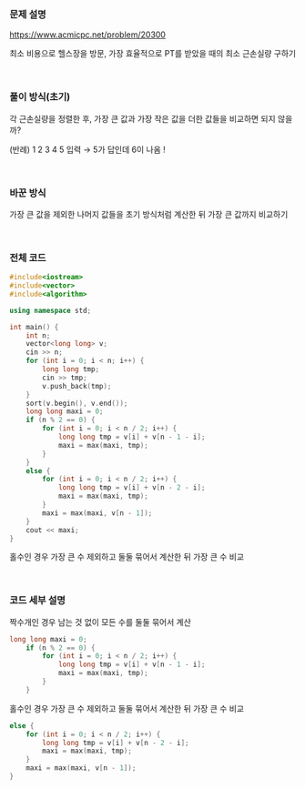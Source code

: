 ### 문제 설명

https://www.acmicpc.net/problem/20300

최소 비용으로 헬스장을 방문, 가장 효율적으로 PT를 받았을 때의 최소 근손실량 구하기

<br/>

### 풀이 방식(초기)

각 근손실량을 정렬한 후, 가장 큰 값과 가장 작은 값을 더한 값들을 비교하면 되지 않을까?

(반례) 1 2 3 4 5 입력 → 5가 답인데 6이 나옴 !

<br/>

### 바꾼 방식

가장 큰 값을 제외한 나머지 값들을 초기 방식처럼 계산한 뒤 가장 큰 값까지 비교하기

<br/>

### 전체 코드
```cpp
#include<iostream>
#include<vector>
#include<algorithm>

using namespace std;

int main() {
	int n;
	vector<long long> v;
	cin >> n;
	for (int i = 0; i < n; i++) {
		long long tmp;
		cin >> tmp;
		v.push_back(tmp);
	}
	sort(v.begin(), v.end());
	long long maxi = 0;
	if (n % 2 == 0) {
		for (int i = 0; i < n / 2; i++) {
			long long tmp = v[i] + v[n - 1 - i];
			maxi = max(maxi, tmp);
		}
	}
	else {
		for (int i = 0; i < n / 2; i++) {
			long long tmp = v[i] + v[n - 2 - i];
			maxi = max(maxi, tmp);
		}
		maxi = max(maxi, v[n - 1]);
	}
	cout << maxi;
}
```

홀수인 경우 가장 큰 수 제외하고 둘둘 묶어서 계산한 뒤 가장 큰 수 비교

<br/>

### 코드 세부 설명

짝수개인 경우 남는 것 없이 모든 수를 둘둘 묶어서 계산

```cpp
long long maxi = 0;
	if (n % 2 == 0) {
		for (int i = 0; i < n / 2; i++) {
			long long tmp = v[i] + v[n - 1 - i];
			maxi = max(maxi, tmp);
		}
	}
```

홀수인 경우 가장 큰 수 제외하고 둘둘 묶어서 계산한 뒤 가장 큰 수 비교
```cpp
else {
	for (int i = 0; i < n / 2; i++) {
		long long tmp = v[i] + v[n - 2 - i];
		maxi = max(maxi, tmp);
	}
	maxi = max(maxi, v[n - 1]);
}
```
